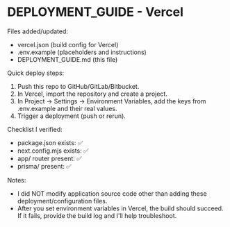 # DEPLOYMENT_GUIDE - Vercel

Files added/updated:
- vercel.json (build config for Vercel)
- .env.example (placeholders and instructions)
- DEPLOYMENT_GUIDE.md (this file)

Quick deploy steps:
1. Push this repo to GitHub/GitLab/Bitbucket.
2. In Vercel, import the repository and create a project.
3. In Project → Settings → Environment Variables, add the keys from .env.example and their real values.
4. Trigger a deployment (push or rerun).

Checklist I verified:
- package.json exists: ✅
- next.config.mjs exists: ✅
- app/ router present: ✅
- prisma/ present: ✅

Notes:
- I did NOT modify application source code other than adding these deployment/configuration files.
- After you set environment variables in Vercel, the build should succeed. If it fails, provide the build log and I'll help troubleshoot.
